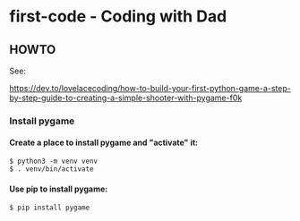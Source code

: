 # first-code - Coding with Dad

## HOWTO

See:

https://dev.to/lovelacecoding/how-to-build-your-first-python-game-a-step-by-step-guide-to-creating-a-simple-shooter-with-pygame-f0k

### Install pygame

#### Create a place to install pygame and "activate" it:

```
$ python3 -m venv venv
$ . venv/bin/activate
```

#### Use pip to install pygame:

```
$ pip install pygame
```

